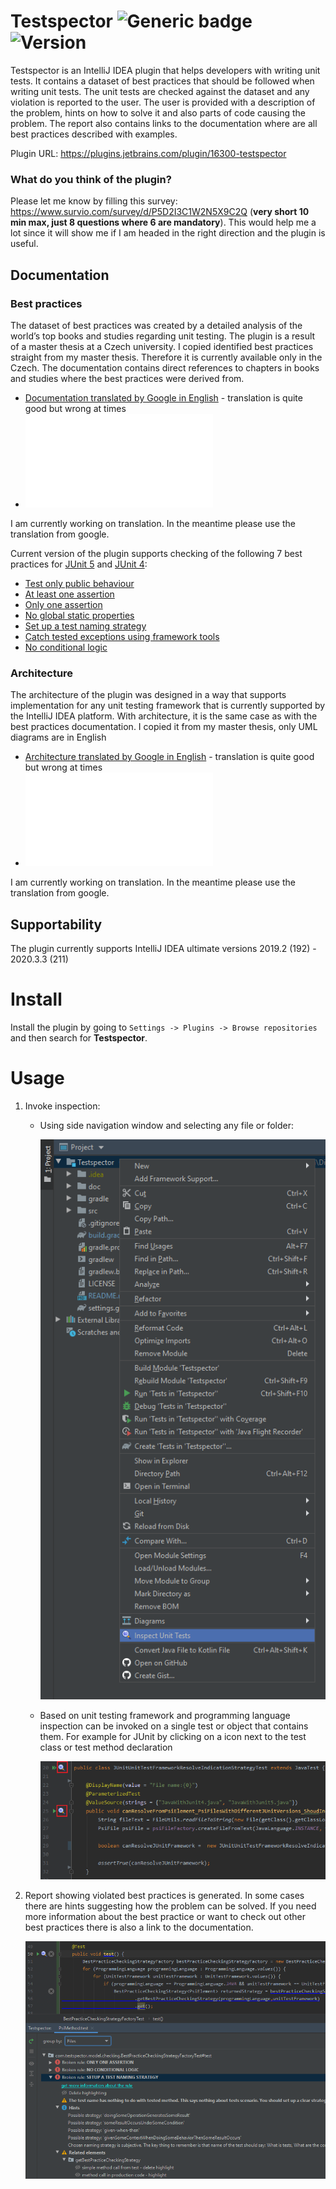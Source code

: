 # Testspector ![Generic badge](https://img.shields.io/github/license/Hasatori/Testspector)  ![Version](https://img.shields.io/jetbrains/plugin/v/16300-testspector)


Testspector is an IntelliJ IDEA plugin that helps developers with writing unit tests. It contains a dataset of best practices that should be followed when writing unit tests. The unit tests are checked against the dataset and any violation is reported to the user. The user is provided with a description of the problem, hints on how to solve it and also parts of code causing the problem. The report also contains links to the documentation where are all best practices described with examples.

Plugin URL: https://plugins.jetbrains.com/plugin/16300-testspector

### What do you think of the plugin?
Please let me know by filling this survey: https://www.survio.com/survey/d/P5D2I3C1W2N5X9C2Q (**very short 10 min max, just 8 questions where 6 are mandatory**). This would help me a lot since it will show me if I am headed in the right direction and the plugin is useful.

## Documentation

### Best practices 
The dataset of best practices was created by a detailed analysis of the world’s top books and studies regarding unit testing. The plugin is a result of a master thesis at a Czech university. I copied identified best practices straight from my master thesis. Therefore it is currently available only in the Czech. The documentation contains direct references to chapters in books and studies where the best practices were derived from.

* [Documentation translated by Google in English](https://ooh3dpsdytm34sfhws63yjfbwy--github-com.translate.goog/Hasatori/Testspector/blob/master/doc/Practices.md) - translation is quite good but wrong at times
* ![Original documantation in Czech](./doc/Practices.md)

I am currently working on translation. In the meantime please use the translation from google.

Current version of the plugin supports checking of the following 7 best practices for [JUnit 5](https://junit.org/junit5) and [JUnit 4](https://junit.org/junit4):

* [Test only public behaviour](https://ooh3dpsdytm34sfhws63yjfbwy--github-com.translate.goog/Hasatori/Testspector/blob/master/doc/Practices.md#testovat-pouze-verejne-chovani-testovaneho-systemu)
* [At least one assertion](https://ooh3dpsdytm34sfhws63yjfbwy--github-com.translate.goog/Hasatori/Testspector/blob/master/doc/Practices.md#minimalne-jedna-overovaci-metoda-na-test)
* [Only one assertion](https://ooh3dpsdytm34sfhws63yjfbwy--github-com.translate.goog/Hasatori/Testspector/blob/master/doc/Practices.md#prave-jedna-overovaci-metoda-na-test)
* [No global static properties](https://ooh3dpsdytm34sfhws63yjfbwy--github-com.translate.goog/Hasatori/Testspector/blob/master/doc/Practices.md#nepouzivat-globalni-staticke-promenne)
* [Set up a test naming strategy](https://ooh3dpsdytm34sfhws63yjfbwy--github-com.translate.goog/Hasatori/Testspector/blob/master/doc/Practices.md#urcit-strategii-pojmenovani-testu)
* [Catch tested exceptions using framework tools](https://ooh3dpsdytm34sfhws63yjfbwy--github-com.translate.goog/Hasatori/Testspector/blob/master/doc/Practices.md#odchytavat-testovane-vyjimky-pomoci-nastroju-knihoven-ci-testovacich-frameworku)
* [No conditional logic](https://ooh3dpsdytm34sfhws63yjfbwy--github-com.translate.goog/Hasatori/Testspector/blob/master/doc/Practices.md#podminena-logika)

### Architecture
The architecture of the plugin was designed in a way that supports implementation for any unit testing framework that is currently supported by the IntelliJ IDEA platform. With architecture, it is the same case as with the best practices documentation. I copied it from my master thesis, only UML diagrams are in English
* [Architecture translated by Google in English](https://ooh3dpsdytm34sfhws63yjfbwy--github-com.translate.goog/Hasatori/Testspector/blob/master/doc/Architecture.md) - translation is quite good but wrong at times
* ![Architecture description in czech](./doc/Architecture.md) 

I am currently working on translation. In the meantime please use the translation from google.

## Supportability

The plugin currently supports IntelliJ IDEA ultimate versions 2019.2 (192) - 2020.3.3 (211)

# Install
Install the plugin by going to ``Settings -> Plugins -> Browse repositories`` and then search for **Testspector**.

# Usage
1. Invoke inspection:
   * Using side navigation window and selecting any file or folder:

      ![usage_side_window.png](./doc/usage_side_window.png)
   * Based on unit testing framework and programming language inspection can be invoked on a single test or object that contains them. For example for JUnit by clicking on a icon next to the test class or test method declaration

      ![usage from file.png](./doc/usage_from_file.png)

2. Report showing violated best practices is generated. In some cases there are hints suggesting how the problem can be solved. If you need more information about the best practice or want to check out other best practices there is also a link to the documentation.

      ![usage_report.png](./doc/usage_report.png)
